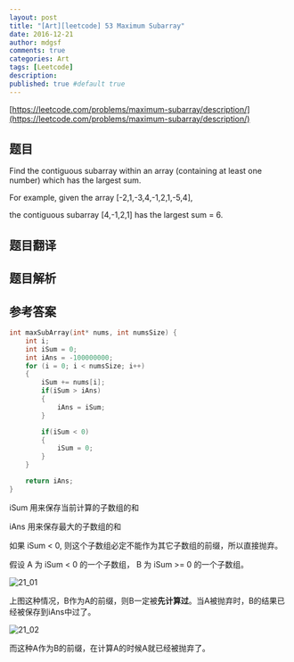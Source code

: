 ```yaml
---
layout: post
title: "[Art][leetcode] 53 Maximum Subarray"
date: 2016-12-21
author: mdgsf
comments: true
categories: Art
tags: [Leetcode]
description:
published: true #default true
---
```


[https://leetcode.com/problems/maximum-subarray/description/](https://leetcode.com/problems/maximum-subarray/description/)

## 题目

Find the contiguous subarray within an array (containing at least one number) which has the largest sum.

For example, given the array [-2,1,-3,4,-1,2,1,-5,4],

the contiguous subarray [4,-1,2,1] has the largest sum = 6.

## 题目翻译

## 题目解析

## 参考答案

```cpp
int maxSubArray(int* nums, int numsSize) {
    int i;
    int iSum = 0;
    int iAns = -100000000;
    for (i = 0; i < numsSize; i++)
    {
        iSum += nums[i];
        if(iSum > iAns)
        {
            iAns = iSum;
        }

        if(iSum < 0)
        {
            iSum = 0;
        }
    }

    return iAns;
}
```

iSum 用来保存当前计算的子数组的和

iAns 用来保存最大的子数组的和

如果 iSum < 0, 则这个子数组必定不能作为其它子数组的前缀，所以直接抛弃。

假设 A 为 iSum < 0 的一个子数组， B 为 iSum >= 0 的一个子数组。

<img src="{{ site.url }}/images/201612/21_01.png" alt="21_01" />

上图这种情况，B作为A的前缀，则B一定被**先计算过**。当A被抛弃时，B的结果已经被保存到iAns中过了。

<img src="{{ site.url }}/images/201612/21_02.png" alt="21_02" />

而这种A作为B的前缀，在计算A的时候A就已经被抛弃了。
